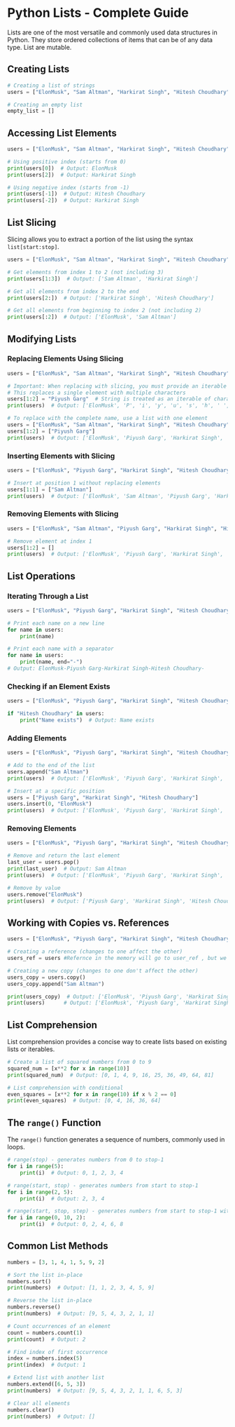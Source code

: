 
# Python Lists - Complete Guide

Lists are one of the most versatile and commonly used data structures in Python. They store ordered collections of items that can be of any data type.
List are mutable.

## Creating Lists

```python
# Creating a list of strings
users = ["ElonMusk", "Sam Altman", "Harkirat Singh", "Hitesh Choudhary"]

# Creating an empty list
empty_list = []
```

## Accessing List Elements

```python
users = ["ElonMusk", "Sam Altman", "Harkirat Singh", "Hitesh Choudhary"]

# Using positive index (starts from 0)
print(users[0])  # Output: ElonMusk
print(users[2])  # Output: Harkirat Singh

# Using negative index (starts from -1)
print(users[-1])  # Output: Hitesh Choudhary
print(users[-2])  # Output: Harkirat Singh
```

## List Slicing

Slicing allows you to extract a portion of the list using the syntax `list[start:stop]`.

```python
users = ["ElonMusk", "Sam Altman", "Harkirat Singh", "Hitesh Choudhary"]

# Get elements from index 1 to 2 (not including 3)
print(users[1:3])  # Output: ['Sam Altman', 'Harkirat Singh']

# Get all elements from index 2 to the end
print(users[2:])  # Output: ['Harkirat Singh', 'Hitesh Choudhary']

# Get all elements from beginning to index 2 (not including 2)
print(users[:2])  # Output: ['ElonMusk', 'Sam Altman']
```

## Modifying Lists

### Replacing Elements Using Slicing

```python
users = ["ElonMusk", "Sam Altman", "Harkirat Singh", "Hitesh Choudhary"]

# Important: When replacing with slicing, you must provide an iterable -> they are treated like an array while replacing using slicing
# This replaces a single element with multiple characters
users[1:2] = "Piyush Garg"  # String is treated as an iterable of characters
print(users)  # Output: ['ElonMusk', 'P', 'i', 'y', 'u', 's', 'h', ' ', 'G', 'a', 'r', 'g', 'Harkirat Singh', 'Hitesh Choudhary']

# To replace with the complete name, use a list with one element
users = ["ElonMusk", "Sam Altman", "Harkirat Singh", "Hitesh Choudhary"]
users[1:2] = ["Piyush Garg"]
print(users)  # Output: ['ElonMusk', 'Piyush Garg', 'Harkirat Singh', 'Hitesh Choudhary']
```

### Inserting Elements with Slicing

```python
users = ["ElonMusk", "Piyush Garg", "Harkirat Singh", "Hitesh Choudhary"]

# Insert at position 1 without replacing elements
users[1:1] = ["Sam Altman"]  
print(users)  # Output: ['ElonMusk', 'Sam Altman', 'Piyush Garg', 'Harkirat Singh', 'Hitesh Choudhary']
```

### Removing Elements with Slicing

```python
users = ["ElonMusk", "Sam Altman", "Piyush Garg", "Harkirat Singh", "Hitesh Choudhary"]

# Remove element at index 1
users[1:2] = []  
print(users)  # Output: ['ElonMusk', 'Piyush Garg', 'Harkirat Singh', 'Hitesh Choudhary']
```

## List Operations

### Iterating Through a List

```python
users = ["ElonMusk", "Piyush Garg", "Harkirat Singh", "Hitesh Choudhary"]

# Print each name on a new line
for name in users:
    print(name)

# Print each name with a separator
for name in users:
    print(name, end="-")
# Output: ElonMusk-Piyush Garg-Harkirat Singh-Hitesh Choudhary-
```

### Checking if an Element Exists

```python
users = ["ElonMusk", "Piyush Garg", "Harkirat Singh", "Hitesh Choudhary"]

if "Hitesh Choudhary" in users:
    print("Name exists")  # Output: Name exists
```

### Adding Elements

```python
users = ["ElonMusk", "Piyush Garg", "Harkirat Singh", "Hitesh Choudhary"]

# Add to the end of the list
users.append("Sam Altman")
print(users)  # Output: ['ElonMusk', 'Piyush Garg', 'Harkirat Singh', 'Hitesh Choudhary', 'Sam Altman']

# Insert at a specific position
users = ["Piyush Garg", "Harkirat Singh", "Hitesh Choudhary"]
users.insert(0, "ElonMusk")
print(users)  # Output: ['ElonMusk', 'Piyush Garg', 'Harkirat Singh', 'Hitesh Choudhary']
```

### Removing Elements

```python
users = ["ElonMusk", "Piyush Garg", "Harkirat Singh", "Hitesh Choudhary", "Sam Altman"]

# Remove and return the last element
last_user = users.pop()
print(last_user)  # Output: Sam Altman
print(users)  # Output: ['ElonMusk', 'Piyush Garg', 'Harkirat Singh', 'Hitesh Choudhary']

# Remove by value
users.remove("ElonMusk")
print(users)  # Output: ['Piyush Garg', 'Harkirat Singh', 'Hitesh Choudhary']
```

## Working with Copies vs. References

```python
users = ["ElonMusk", "Piyush Garg", "Harkirat Singh", "Hitesh Choudhary"]

# Creating a reference (changes to one affect the other)
users_ref = users #Refernce in the memory will go to user_ref , but we dont need same refercne we need new copy so in pyhton we can use copy() - different references

# Creating a new copy (changes to one don't affect the other)
users_copy = users.copy()
users_copy.append("Sam Altman")

print(users_copy)  # Output: ['ElonMusk', 'Piyush Garg', 'Harkirat Singh', 'Hitesh Choudhary', 'Sam Altman']
print(users)      # Output: ['ElonMusk', 'Piyush Garg', 'Harkirat Singh', 'Hitesh Choudhary']
```

## List Comprehension

List comprehension provides a concise way to create lists based on existing lists or iterables.

```python
# Create a list of squared numbers from 0 to 9
squared_num = [x**2 for x in range(10)]
print(squared_num)  # Output: [0, 1, 4, 9, 16, 25, 36, 49, 64, 81]

# List comprehension with conditional
even_squares = [x**2 for x in range(10) if x % 2 == 0]
print(even_squares)  # Output: [0, 4, 16, 36, 64]
```

## The `range()` Function

The `range()` function generates a sequence of numbers, commonly used in loops.

```python
# range(stop) - generates numbers from 0 to stop-1
for i in range(5):
    print(i)  # Output: 0, 1, 2, 3, 4

# range(start, stop) - generates numbers from start to stop-1
for i in range(2, 5):
    print(i)  # Output: 2, 3, 4

# range(start, stop, step) - generates numbers from start to stop-1 with step
for i in range(0, 10, 2):
    print(i)  # Output: 0, 2, 4, 6, 8
```

## Common List Methods

```python
numbers = [3, 1, 4, 1, 5, 9, 2]

# Sort the list in-place
numbers.sort()
print(numbers)  # Output: [1, 1, 2, 3, 4, 5, 9]

# Reverse the list in-place
numbers.reverse()
print(numbers)  # Output: [9, 5, 4, 3, 2, 1, 1]

# Count occurrences of an element
count = numbers.count(1)
print(count)  # Output: 2

# Find index of first occurrence
index = numbers.index(5)
print(index)  # Output: 1

# Extend list with another list
numbers.extend([6, 5, 3])
print(numbers)  # Output: [9, 5, 4, 3, 2, 1, 1, 6, 5, 3]

# Clear all elements
numbers.clear()
print(numbers)  # Output: []
```